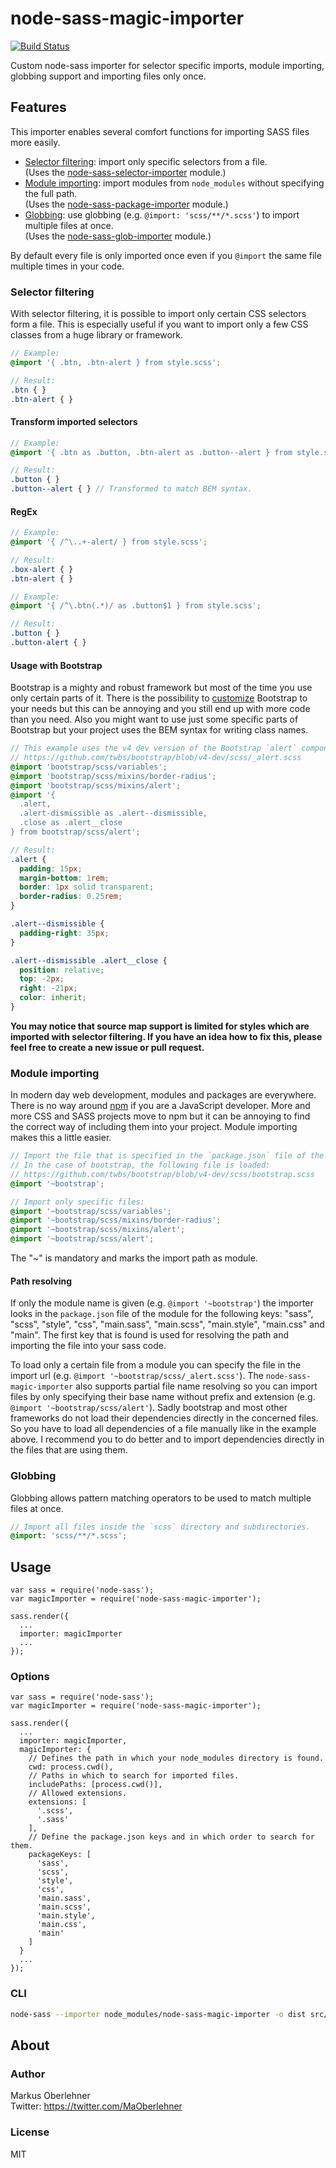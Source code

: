 # node-sass-magic-importer
[![Build Status](https://travis-ci.org/maoberlehner/node-sass-magic-importer.svg?branch=master)](https://travis-ci.org/maoberlehner/node-sass-magic-importer)

Custom node-sass importer for selector specific imports, module importing, globbing support and importing files only once.

## Features
This importer enables several comfort functions for importing SASS files more easily.
- [Selector filtering](#selector-filtering): import only specific selectors from a file.  
  (Uses the [node-sass-selector-importer](https://github.com/maoberlehner/node-sass-selector-importer) module.)
- [Module importing](#module-importing): import modules from `node_modules` without specifying the full path.  
  (Uses the [node-sass-package-importer](https://github.com/maoberlehner/node-sass-package-importer) module.)
- [Globbing](#globbing): use globbing (e.g. `@import: 'scss/**/*.scss'`) to import multiple files at once.  
  (Uses the [node-sass-glob-importer](https://github.com/maoberlehner/node-sass-glob-importer) module.)

By default every file is only imported once even if you `@import` the same file multiple times in your code.

### Selector filtering
With selector filtering, it is possible to import only certain CSS selectors form a file. This is especially useful if you want to import only a few CSS classes from a huge library or framework.

```scss
// Example:
@import '{ .btn, .btn-alert } from style.scss';
```
```scss
// Result:
.btn { }
.btn-alert { }
```

#### Transform imported selectors
```scss
// Example:
@import '{ .btn as .button, .btn-alert as .button--alert } from style.scss';
```
```scss
// Result:
.button { }
.button--alert { } // Transformed to match BEM syntax.
```

#### RegEx
```scss
// Example:
@import '{ /^\..+-alert/ } from style.scss';
```
```scss
// Result:
.box-alert { }
.btn-alert { }
```

```scss
// Example:
@import '{ /^\.btn(.*)/ as .button$1 } from style.scss';
```
```scss
// Result:
.button { }
.button-alert { }
```

#### Usage with Bootstrap
Bootstrap is a mighty and robust framework but most of the time you use only certain parts of it. There is the possibility to [customize](http://getbootstrap.com/customize/) Bootstrap to your needs but this can be annoying and you still end up with more code than you need. Also you might want to use just some specific parts of Bootstrap but your project uses the BEM syntax for writing class names.

```scss
// This example uses the v4 dev version of the Bootstrap `alert` component:
// https://github.com/twbs/bootstrap/blob/v4-dev/scss/_alert.scss
@import 'bootstrap/scss/variables';
@import 'bootstrap/scss/mixins/border-radius';
@import 'bootstrap/scss/mixins/alert';
@import '{
  .alert,
  .alert-dismissible as .alert--dismissible,
  .close as .alert__close
} from bootstrap/scss/alert';
```
```scss
// Result:
.alert {
  padding: 15px;
  margin-bottom: 1rem;
  border: 1px solid transparent;
  border-radius: 0.25rem;
}

.alert--dismissible {
  padding-right: 35px;
}

.alert--dismissible .alert__close {
  position: relative;
  top: -2px;
  right: -21px;
  color: inherit;
}
```

**You may notice that source map support is limited for styles which are imported with selector filtering. If you have an idea how to fix this, please feel free to create a new issue or pull request.**

### Module importing
In modern day web development, modules and packages are everywhere. There is no way around [npm](https://www.npmjs.com/) if you are a JavaScript developer. More and more CSS and SASS projects move to npm but it can be annoying to find the correct way of including them into your project. Module importing makes this a little easier.

```scss
// Import the file that is specified in the `package.json` file of the module.
// In the case of bootstrap, the following file is loaded:
// https://github.com/twbs/bootstrap/blob/v4-dev/scss/bootstrap.scss
@import '~bootstrap';
```
```scss
// Import only specific files:
@import '~bootstrap/scss/variables';
@import '~bootstrap/scss/mixins/border-radius';
@import '~bootstrap/scss/mixins/alert';
@import '~bootstrap/scss/alert';
```

The "~" is mandatory and marks the import path as module.

#### Path resolving
If only the module name is given (e.g. `@import '~bootstrap'`) the importer looks in the `package.json` file of the module for the following keys: "sass", "scss", "style", "css", "main.sass", "main.scss", "main.style", "main.css" and "main". The first key that is found is used for resolving the path and importing the file into your sass code.

To load only a certain file from a module you can specify the file in the import url (e.g. `@import '~bootstrap/scss/_alert.scss'`). The `node-sass-magic-importer` also supports partial file name resolving so you can import files by only specifying their base name without prefix and extension (e.g. `@import '~bootstrap/scss/alert'`). Sadly bootstrap and most other frameworks do not load their dependencies directly in the concerned files. So you have to load all dependencies of a file manually like in the example above. I recommend you to do better and to import dependencies directly in the files that are using them.

### Globbing
Globbing allows pattern matching operators to be used to match multiple files at once.

```scss
// Import all files inside the `scss` directory and subdirectories.
@import: 'scss/**/*.scss';
```

## Usage
```node
var sass = require('node-sass');
var magicImporter = require('node-sass-magic-importer');

sass.render({
  ...
  importer: magicImporter
  ...
});
```

### Options
```node
var sass = require('node-sass');
var magicImporter = require('node-sass-magic-importer');

sass.render({
  ...
  importer: magicImporter,
  magicImporter: {
    // Defines the path in which your node_modules directory is found.
    cwd: process.cwd(),
    // Paths in which to search for imported files.
    includePaths: [process.cwd()],
    // Allowed extensions.
    extensions: [
      '.scss',
      '.sass'
    ],
    // Define the package.json keys and in which order to search for them.
    packageKeys: [
      'sass',
      'scss',
      'style',
      'css',
      'main.sass',
      'main.scss',
      'main.style',
      'main.css',
      'main'
    ]
  }
  ...
});
```

### CLI
```bash
node-sass --importer node_modules/node-sass-magic-importer -o dist src/index.scss
```

## About
### Author
Markus Oberlehner  
Twitter: https://twitter.com/MaOberlehner

### License
MIT
